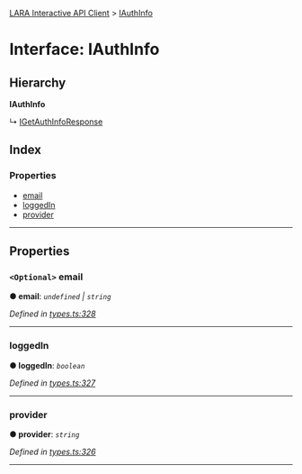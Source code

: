 [LARA Interactive API Client](../README.md) > [IAuthInfo](../interfaces/iauthinfo.md)

# Interface: IAuthInfo

## Hierarchy

**IAuthInfo**

↳  [IGetAuthInfoResponse](igetauthinforesponse.md)

## Index

### Properties

* [email](iauthinfo.md#email)
* [loggedIn](iauthinfo.md#loggedin)
* [provider](iauthinfo.md#provider)

---

## Properties

<a id="email"></a>

### `<Optional>` email

**● email**: *`undefined` \| `string`*

*Defined in [types.ts:328](../../../lara-typescript/src/interactive-api-client/types.ts#L328)*

___
<a id="loggedin"></a>

###  loggedIn

**● loggedIn**: *`boolean`*

*Defined in [types.ts:327](../../../lara-typescript/src/interactive-api-client/types.ts#L327)*

___
<a id="provider"></a>

###  provider

**● provider**: *`string`*

*Defined in [types.ts:326](../../../lara-typescript/src/interactive-api-client/types.ts#L326)*

___

